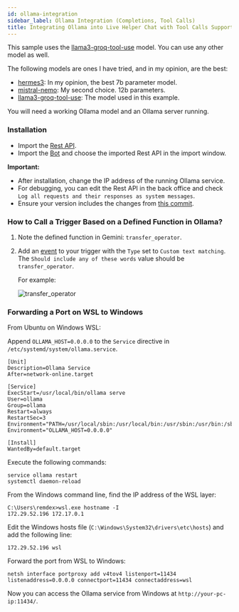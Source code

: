 ```yaml
---
id: ollama-integration
sidebar_label: Ollama Integration (Completions, Tool Calls)
title: Integrating Ollama into Live Helper Chat with Tool Calls Support
---
```


This sample uses the [llama3-groq-tool-use](https://ollama.com/library/llama3-groq-tool-use) model. You can use any other model as well.

The following models are ones I have tried, and in my opinion, are the best:

*   [hermes3](https://ollama.com/library/hermes3): In my opinion, the best 7b parameter model.
*   [mistral-nemo](https://ollama.com/library/mistral-nemo): My second choice. 12b parameters.
*   [llama3-groq-tool-use](https://ollama.com/library/llama3-groq-tool-use): The model used in this example.

You will need a working Ollama model and an Ollama server running.

### Installation

*   Import the [Rest API](/img/bot/ollama/rest-api.json).
*   Import the [Bot](/img/bot/ollama/bot.json) and choose the imported Rest API in the import window.

**Important:**

*   After installation, change the IP address of the running Ollama service.
*   For debugging, you can edit the Rest API in the back office and check `Log all requests and their responses as system messages`.
*   Ensure your version includes the changes from [this commit](https://github.com/LiveHelperChat/livehelperchat/commit/fc1dc721d912a79064e8cbba451e6ac40dda831b).

### How to Call a Trigger Based on a Defined Function in Ollama?

1.  Note the defined function in Gemini: `transfer_operator`.
2.  Add an [event](bot/triggers.md) to your trigger with the `Type` set to `Custom text matching`. The `Should include any of these words` value should be `transfer_operator`.

    For example:

    ![transfer_operator](/img/bot/transfer-event.png)

### Forwarding a Port on WSL to Windows

From Ubuntu on Windows WSL:

Append `OLLAMA_HOST=0.0.0.0` to the `Service` directive in `/etc/systemd/system/ollama.service`.

```
[Unit]
Description=Ollama Service
After=network-online.target

[Service]
ExecStart=/usr/local/bin/ollama serve
User=ollama
Group=ollama
Restart=always
RestartSec=3
Environment="PATH=/usr/local/sbin:/usr/local/bin:/usr/sbin:/usr/bin:/sbin:/bin:/usr/games:/usr/local/games:/snap/bin"
Environment="OLLAMA_HOST=0.0.0.0"

[Install]
WantedBy=default.target
```

Execute the following commands:

```shell
service ollama restart
systemctl daemon-reload
```

From the Windows command line, find the IP address of the WSL layer:

```
C:\Users\remdex>wsl.exe hostname -I
172.29.52.196 172.17.0.1
```

Edit the Windows hosts file (`C:\Windows\System32\drivers\etc\hosts`) and add the following line:

```
172.29.52.196 wsl
```

Forward the port from WSL to Windows:

```
netsh interface portproxy add v4tov4 listenport=11434 listenaddress=0.0.0.0 connectport=11434 connectaddress=wsl
```

Now you can access the Ollama service from Windows at `http://your-pc-ip:11434/`.
